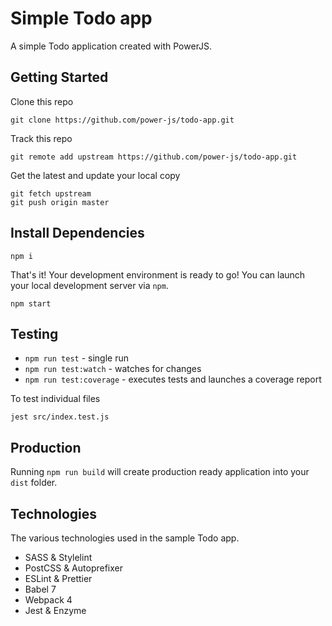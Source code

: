 # Simple Todo app

A simple Todo application created with PowerJS. 

## Getting Started

Clone this repo
```
git clone https://github.com/power-js/todo-app.git
```

Track this repo
```
git remote add upstream https://github.com/power-js/todo-app.git
```

Get the latest and update your local copy
```
git fetch upstream
git push origin master
```

## Install Dependencies

```
npm i
```

That's it! Your development environment is ready to go! You can launch your local development server via `npm`.

```
npm start
```

## Testing

* `npm run test` - single run
* `npm run test:watch` - watches for changes
* `npm run test:coverage` - executes tests and launches a coverage report

To test individual files

```
jest src/index.test.js
```

## Production

Running `npm run build` will create production ready application into your `dist` folder.

## Technologies
The various technologies used in the sample Todo app.

* SASS & Stylelint
* PostCSS & Autoprefixer
* ESLint & Prettier
* Babel 7
* Webpack 4
* Jest & Enzyme
